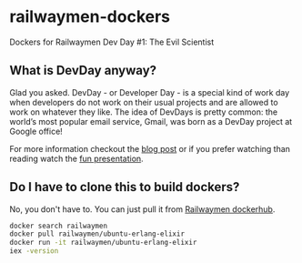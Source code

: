 # railwaymen-dockers
Dockers for Railwaymen Dev Day #1: The Evil Scientist

## What is DevDay anyway?

Glad you asked. DevDay - or Developer Day - is a special kind of work day when developers do not work on their usual projects and are allowed to work on whatever they like. The idea of DevDays is pretty common: the world’s most popular email service, Gmail, was born as a DevDay project at Google office!

For more information checkout the [blog post](http://blog.railwaymen.org/2016/10/06/organizing-devday/) or if you prefer watching than reading watch the [fun presentation](https://www.slideshare.net/Railwaymen_org/the-evil-scientist-railwaymen-devday-vol1).

## Do I have to clone this to build dockers?

No, you don't have to. You can just pull it from [Railwaymen dockerhub](https://hub.docker.com/u/railwaymen/).

```bash
docker search railwaymen
docker pull railwaymen/ubuntu-erlang-elixir
docker run -it railwaymen/ubuntu-erlang-elixir
iex -version
```
